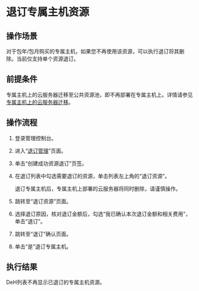 # 退订专属主机资源<a name="deh_01_0030"></a>

## 操作场景<a name="section14930131441415"></a>

对于包年/包月购买的专属主机，如果您不再使用该资源，可以执行退订将其删除。当前仅支持单个资源退订。

## 前提条件<a name="section49048864318"></a>

专属主机上的云服务器迁移至公共资源池，即不再部署在专属主机上。详情请参见[专属主机上的云服务器迁移](https://support.huaweicloud.com/usermanual-deh/deh_01_0033.html)。

## 操作流程<a name="section5421111716241"></a>

1.  登录管理控制台。
2.  进入“[退订管理](https://account.huaweicloud.com/usercenter/#/userindex/retreatManagement)”页面。
3.  单击“创建成功资源退订”页签。
4.  在退订列表中勾选需要退订的资源，单击列表左上角的“退订资源”。

    退订专属主机后，专属主机上部署的云服务器将同时删除，请谨慎操作。

5.  跳转至“退订资源”页面。
6.  选择退订原因，核对退订金额后，勾选“我已确认本次退订金额和相关费用”，单击“退订”。
7.  跳转至“退订”确认页面。
8.  单击“是”退订专属主机。

## 执行结果<a name="section13771447418"></a>

DeH列表不再显示已退订的专属主机资源。

